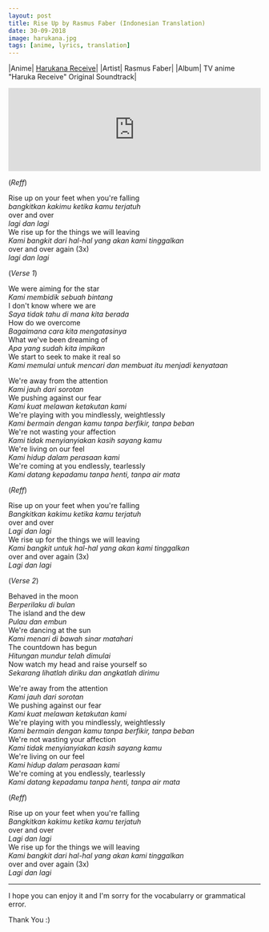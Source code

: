 ```yaml
---
layout: post
title: Rise Up by Rasmus Faber (Indonesian Translation)
date: 30-09-2018
image: harukana.jpg
tags: [anime, lyrics, translation]
---
```



|Anime| [Harukana Receive](https://myanimelist.net/anime/35983/Harukana_Receive)|
|Artist| Rasmus Faber|
|Album| TV anime "Haruka Receive" Original Soundtrack|

<iframe width="100%" height="166" scrolling="no" frameborder="no" allow="autoplay" src="https://w.soundcloud.com/player/?url=https%3A//api.soundcloud.com/tracks/505370550&color=%23ff5500&auto_play=false&hide_related=false&show_comments=true&show_user=true&show_reposts=false&show_teaser=true"></iframe>

(*Reff*)

Rise up on your feet when you're falling    
*bangkitkan kakimu ketika kamu terjatuh*  
over and over  
*lagi dan lagi*  
We rise up for the things we will leaving  
*Kami bangkit dari hal-hal yang akan kami tinggalkan*     
over and over again (3x)  
*lagi dan lagi*

(*Verse 1*)

We were aiming for the star    
*Kami membidik sebuah bintang*  
I don't know where we are    
*Saya tidak tahu di mana kita berada*  
How do we overcome  
*Bagaimana cara kita mengatasinya*  
What we've been dreaming of    
*Apa yang sudah kita impikan*  
We start to seek to make it real so     
*Kami memulai untuk mencari dan membuat itu menjadi kenyataan*  

We're away from the attention  
*Kami jauh dari sorotan*  
We pushing against our fear    
*Kami kuat melawan ketakutan kami*  
We're playing with you mindlessly, weightlessly    
*Kami bermain dengan kamu tanpa berfikir, tanpa beban*  
We're not wasting your affection  
*Kami tidak menyianyiakan kasih sayang kamu*  
We're living on our feel  
*Kami hidup dalam perasaan kami*  
We're coming at you endlessly, tearlessly    
*Kami datang kepadamu tanpa henti, tanpa air mata*  

(*Reff*)

Rise up on your feet when you're falling    
*Bangkitkan kakimu ketika kamu terjatuh*  
over and over  
*Lagi dan lagi*  
We rise up for the things we will leaving  
*Kami bangkit untuk hal-hal yang akan kami tinggalkan*   
over and over again (3x)  
*Lagi dan lagi*  

(*Verse 2*)

Behaved in the moon  
*Berperilaku di bulan*    
The island and the dew   
*Pulau dan embun*   
We're dancing at the sun    
*Kami menari di bawah sinar matahari*       
The countdown has begun    
*Hitungan mundur telah dimulai*    
Now watch my head and raise yourself so       
*Sekarang lihatlah diriku dan angkatlah dirimu*    

We're away from the attention  
*Kami jauh dari sorotan*  
We pushing against our fear    
*Kami kuat melawan ketakutan kami*  
We're playing with you mindlessly, weightlessly    
*Kami bermain dengan kamu tanpa berfikir, tanpa beban*  
We're not wasting your affection    
*Kami tidak menyianyiakan kasih sayang kamu*  
We're living on our feel  
*Kami hidup dalam perasaan kami*  
We're coming at you endlessly, tearlessly    
*Kami datang kepadamu tanpa henti, tanpa air mata*  

(*Reff*)

Rise up on your feet when you're falling      
*Bangkitkan kakimu ketika kamu terjatuh*    
over and over    
*Lagi dan lagi*    
We rise up for the things we will leaving    
*Kami bangkit dari hal-hal yang akan kami tinggalkan*     
over and over again (3x)  
*Lagi dan lagi*  

--- 
I hope you can enjoy it and I'm sorry for the vocabularry or grammatical error.

Thank You :)